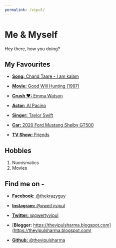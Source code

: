 ```yaml
---
permalink: /vipul/
---
```


# Me & Myself
Hey there, how you doing?


## My Favourites

* [**Song:** Chand Taare - I am kalam](https://youtu.be/iWNyT02qVSU)

* [**Movie:** Good Will Hunting (1997)](https://www.imdb.com/title/tt0119217/)

* [**Crush &hearts;:** Emma Watson](http://static.dnaindia.com/sites/default/files/2015/08/16/366097-emma-watson.jpg)

* [**Actor:** Al Pacino](https://en.wikipedia.org/wiki/Al_Pacino)

* [**Singer:** Taylor Swift](https://youtu.be/e-ORhEE9VVg)

* [**Car:** 2020 Ford Mustang Shelby GT500](http://wallpapersdsc.net/wp-content/uploads/2015/11/177.jpg)

* [**TV Show:** Friends](https://youtu.be/Yp0kth7-zsM)


## Hobbies
1. Numismatics
1. Movies


## Find me on -
* [**Facebook:** @thekrazyguy](https://www.facebook.com/thekrazyguy)

* [**Instagram:** @qwertyvipul](https://www.instagram.com/qwertyvipul/)

* [**Twitter:** @qwertyvipul](https://twitter.com/qwertyvipul/)

* [**Blogger:** https://thevipulsharma.blogspot.com](https://thevipulsharma.blogspot.com)

* [**Github:** @thevipulsharma](https://github.com/thevipulsharma)
